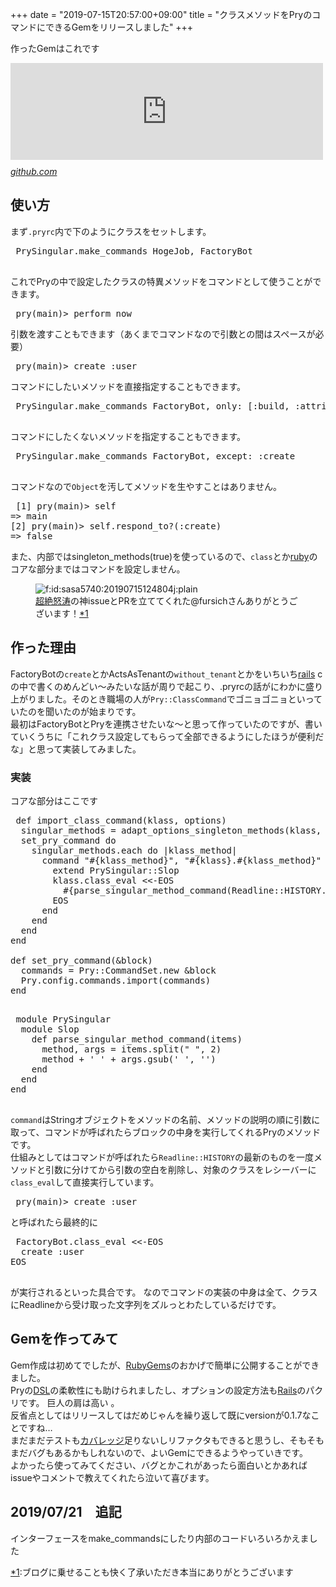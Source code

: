 +++
date = "2019-07-15T20:57:00+09:00"
title = "クラスメソッドをPryのコマンドにできるGemをリリースしました"
+++

<body>
<p>作ったGemはこれです</p>

<p><iframe src="https://hatenablog-parts.com/embed?url=https%3A%2F%2Fgithub.com%2FQWYNG%2Fpry-singular" title="QWYNG/pry-singular" class="embed-card embed-webcard" scrolling="no" frameborder="0" style="display: block; width: 100%; height: 155px; max-width: 500px; margin: 10px 0px;"></iframe><cite class="hatena-citation"><a href="https://github.com/QWYNG/pry-singular">github.com</a></cite></p>

<h2>使い方</h2>

<p>まず<code>.pryrc</code>内で下のようにクラスをセットします。</p>

<pre class="code lang-ruby" data-lang="ruby" data-unlink> PrySingular.make_commands HogeJob, FactoryBot
 </pre>


<p>これでPryの中で設定したクラスの特異メソッドをコマンドとして使うことができます。</p>

<pre class="code" data-lang="" data-unlink> pry(main)&gt; perform_now </pre>


<p>引数を渡すこともできます（あくまでコマンドなので引数との間はスペースが必要）</p>

<pre class="code" data-lang="" data-unlink> pry(main)&gt; create :user </pre>


<p>コマンドにしたいメソッドを直接指定することもできます。</p>

<pre class="code lang-ruby" data-lang="ruby" data-unlink> PrySingular.make_commands FactoryBot, only: [:build, :attributes_for]
 </pre>


<p>コマンドにしたくないメソッドを指定することもできます。</p>

<pre class="code lang-ruby" data-lang="ruby" data-unlink> PrySingular.make_commands FactoryBot, except: :create
 </pre>


<p>コマンドなので<code>Object</code>を汚してメソッドを生やすことはありません。</p>

<pre class="code" data-lang="" data-unlink> [1] pry(main)&gt; self
=&gt; main
[2] pry(main)&gt; self.respond_to?(:create)
=&gt; false </pre>


<p>また、内部ではsingleton_methods(true)を使っているので、<code>class</code>とか<a class="keyword" href="http://d.hatena.ne.jp/keyword/ruby">ruby</a>のコアな部分まではコマンドを設定しません。
<figure class="figure-image figure-image-fotolife" title="超絶怒涛の神issueを立ててくれた@fursichさんありがとうございます！"><span itemscope itemtype="http://schema.org/Photograph"><img src="https://cdn-ak.f.st-hatena.com/images/fotolife/s/sasa5740/20190715/20190715124804.jpg" alt="f:id:sasa5740:20190715124804j:plain" title="f:id:sasa5740:20190715124804j:plain" class="hatena-fotolife" itemprop="image"></span><figcaption><a class="keyword" href="http://d.hatena.ne.jp/keyword/%C4%B6%C0%E4%C5%DC%C5%F3">超絶怒涛</a>の神issueとPRを立ててくれた@fursichさんありがとうございます！<a href="#f-9cf6a2ba" name="fn-9cf6a2ba" title="ブログに乗せることも快く了承いただき本当にありがとうございます">*1</a></figcaption></figure></p>

<h2>作った理由</h2>

<p>FactoryBotの<code>create</code>とかActsAsTenantの<code>without_tenant</code>とかをいちいち<a class="keyword" href="http://d.hatena.ne.jp/keyword/rails">rails</a> cの中で書くのめんどい〜みたいな話が周りで起こり、.pryrcの話がにわかに盛り上がりました。そのとき職場の人が<code>Pry::ClassCommand</code>でゴニョゴニョといっていたのを聞いたのが始まりです。<br>
最初はFactoryBotとPryを連携させたいな〜と思って作っていたのですが、書いていくうちに「これクラス設定してもらって全部できるようにしたほうが便利だな」と思って実装してみました。</p>

<h3>実装</h3>

<p>コアな部分はここです</p>

<pre class="code lang-ruby" data-lang="ruby" data-unlink> def import_class_command(klass, options)
  singular_methods = adapt_options_singleton_methods(klass, options)
  set_pry_command do
    singular_methods.each do |klass_method|
      command "#{klass_method}", "#{klass}.#{klass_method}" do
        extend PrySingular::Slop
        klass.class_eval &lt;&lt;-EOS
          #{parse_singular_method_command(Readline::HISTORY.to_a.last)}
        EOS
      end
    end
  end
end

def set_pry_command(&amp;block)
  commands = Pry::CommandSet.new &amp;block
  Pry.config.commands.import(commands)
end
 </pre>




<pre class="code lang-ruby" data-lang="ruby" data-unlink> module PrySingular
  module Slop
    def parse_singular_method_command(items)
      method, args = items.split(" ", 2)
      method + ' ' + args.gsub(' ', '')
    end
  end
end
 </pre>


<p><code>command</code>はStringオブジェクトをメソッドの名前、メソッドの説明の順に引数に取って、コマンドが呼ばれたらブロックの中身を実行してくれるPryのメソッドです。<br>
仕組みとしてはコマンドが呼ばれたら<code>Readline::HISTORY</code>の最新のものを一度メソッドと引数に分けてから引数の空白を削除し、対象のクラスをレシーバーに<code>class_eval</code>して直接実行しています。</p>

<pre class="code" data-lang="" data-unlink> pry(main)&gt; create :user </pre>


<p>と呼ばれたら最終的に</p>

<pre class="code lang-ruby" data-lang="ruby" data-unlink> FactoryBot.class_eval &lt;&lt;-EOS
  create :user
EOS
 </pre>


<p>が実行されるといった具合です。
なのでコマンドの実装の中身は全て、クラスにReadlineから受け取った文字列をズルっとわたしているだけです。</p>

<h2>Gemを作ってみて</h2>

<p>Gem作成は初めてでしたが、<a class="keyword" href="http://d.hatena.ne.jp/keyword/RubyGems">RubyGems</a>のおかげで簡単に公開することができました。<br>
Pryの<a class="keyword" href="http://d.hatena.ne.jp/keyword/DSL">DSL</a>の柔軟性にも助けられましたし、オプションの設定方法も<a class="keyword" href="http://d.hatena.ne.jp/keyword/Rails">Rails</a>のパクリです。 巨人の肩は高い 。<br>
反省点としてはリリースしてはだめじゃんを繰り返して既にversionが0.1.7なことですね…<br>
まだまだテストも<a class="keyword" href="http://d.hatena.ne.jp/keyword/%A5%AB%A5%D0%A5%EC%A5%C3%A5%B8">カバレッジ</a>足りないしリファクタもできると思うし、そもそもまだバグもあるかもしれないので、よいGemにできるようやっていきです。<br>
よかったら使ってみてください、バグとかこれがあったら面白いとかあればissueやコメントで教えてくれたら泣いて喜びます。</p>

<h2>2019/07/21　追記</h2>

<p>インターフェースをmake_commandsにしたり内部のコードいろいろかえました</p>
<div class="footnote">
<p class="footnote"><a href="#fn-9cf6a2ba" name="f-9cf6a2ba" class="footnote-number">*1</a><span class="footnote-delimiter">:</span><span class="footnote-text">ブログに乗せることも快く了承いただき本当にありがとうございます</span></p>
</div>
</body>
